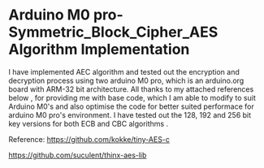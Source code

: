 # Arduino M0 pro- Symmetric_Block_Cipher_AES Algorithm Implementation

I have implemented AEC algorithm and tested out the encryption and decryption process using two arduino M0 pro, which is an arduino.org board with ARM-32 bit architecture. All thanks to my attached references below , for providing me with base code, which I am able to modify to suit Arduino M0's and also optimise the code for better suited performace for arduino M0 pro's environment. I have tested out the 128, 192 and 256 bit key versions for both ECB and CBC algorithms . 

Reference:
https://github.com/kokke/tiny-AES-c

https://github.com/suculent/thinx-aes-lib
 



